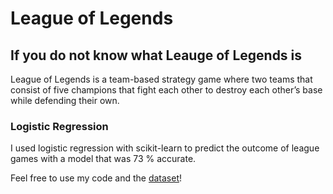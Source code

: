 # League of Legends

## If you do not know what Leauge of Legends is

League of Legends is a team-based strategy game where two teams that consist of five champions that fight each other to destroy each other’s base while defending their own. 

### Logistic Regression

I used logistic regression with scikit-learn to predict the outcome of league games with a model that was 73 % accurate. 

Feel free to use my code and the [dataset](https://www.kaggle.com/datasets/bobbyscience/league-of-legends-diamond-ranked-games-10-min)!
